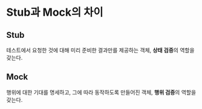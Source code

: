 # Stub과 Mock의 차이

## Stub

테스트에서 요청한 것에 대해 미리 준비한 결과만를 제공하는 객체, **상태 검증**의 역할을 갖는다.

## Mock

행위에 대한 기대를 명세하고, 그에 따라 동작하도록 만들어진 객체, **행위 검증**의 역할을 갖는다.
